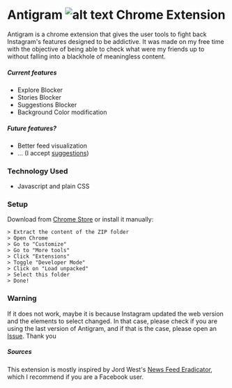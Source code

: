 # Antigram ![alt text][logo] Chrome Extension 

Antigram is a chrome extension that gives the user tools to fight back Instagram's features designed to be addictive. It was made on my free time with the objective of being able to check what were my friends up to without falling into a blackhole of meaningless content.

##### Current features
- Explore Blocker
- Stories Blocker
- Suggestions Blocker
- Background Color modification

##### Future features?
- Better feed visualization
- ... (I accept [suggestions](https://github.com/aymyo/antigram-extension/issues))

### Technology Used
- Javascript and plain CSS

### Setup
Download from [Chrome Store](https://chrome.google.com/webstore/category/extensions?hl=en-US "Chrome Store") or install it manually:

```
> Extract the content of the ZIP folder
> Open Chrome 
> Go to "Customize"
> Go to "More tools"
> Click "Extensions" 
> Toggle "Developer Mode" 
> Click on "Load unpacked" 
> Select this folder 
> Done!
```

### Warning
If it does not work, maybe it is because Instagram updated the web version and the elements to select changed. In that case, please check if you are using the last version of Antigram, and if that is the case, please open an [Issue](https://github.com/aymyo/antigram-extension/issues). Thank you

[logo]: https://github.com/aymyo/antigram-extension/blob/main/images/ag32.png "Antigram Logo"

##### Sources
This extension is mostly inspired by Jord West's [News Feed Eradicator](https://github.com/jordwest/news-feed-eradicator), which I recommend if you are a Facebook user.
